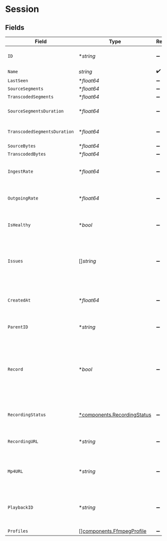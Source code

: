 # Session


## Fields

| Field                                                                                                                        | Type                                                                                                                         | Required                                                                                                                     | Description                                                                                                                  | Example                                                                                                                      |
| ---------------------------------------------------------------------------------------------------------------------------- | ---------------------------------------------------------------------------------------------------------------------------- | ---------------------------------------------------------------------------------------------------------------------------- | ---------------------------------------------------------------------------------------------------------------------------- | ---------------------------------------------------------------------------------------------------------------------------- |
| `ID`                                                                                                                         | **string*                                                                                                                    | :heavy_minus_sign:                                                                                                           | N/A                                                                                                                          | de7818e7-610a-4057-8f6f-b785dc1e6f88                                                                                         |
| `Name`                                                                                                                       | *string*                                                                                                                     | :heavy_check_mark:                                                                                                           | N/A                                                                                                                          | test_session                                                                                                                 |
| `LastSeen`                                                                                                                   | **float64*                                                                                                                   | :heavy_minus_sign:                                                                                                           | N/A                                                                                                                          | 1587667174725                                                                                                                |
| `SourceSegments`                                                                                                             | **float64*                                                                                                                   | :heavy_minus_sign:                                                                                                           | N/A                                                                                                                          | 1                                                                                                                            |
| `TranscodedSegments`                                                                                                         | **float64*                                                                                                                   | :heavy_minus_sign:                                                                                                           | N/A                                                                                                                          | 2                                                                                                                            |
| `SourceSegmentsDuration`                                                                                                     | **float64*                                                                                                                   | :heavy_minus_sign:                                                                                                           | Duration of all the source segments, sec                                                                                     | 1                                                                                                                            |
| `TranscodedSegmentsDuration`                                                                                                 | **float64*                                                                                                                   | :heavy_minus_sign:                                                                                                           | Duration of all the transcoded segments, sec                                                                                 | 2                                                                                                                            |
| `SourceBytes`                                                                                                                | **float64*                                                                                                                   | :heavy_minus_sign:                                                                                                           | N/A                                                                                                                          | 1                                                                                                                            |
| `TranscodedBytes`                                                                                                            | **float64*                                                                                                                   | :heavy_minus_sign:                                                                                                           | N/A                                                                                                                          | 2                                                                                                                            |
| `IngestRate`                                                                                                                 | **float64*                                                                                                                   | :heavy_minus_sign:                                                                                                           | Rate at which sourceBytes increases (bytes/second)                                                                           | 1                                                                                                                            |
| `OutgoingRate`                                                                                                               | **float64*                                                                                                                   | :heavy_minus_sign:                                                                                                           | Rate at which transcodedBytes increases (bytes/second)                                                                       | 2                                                                                                                            |
| `IsHealthy`                                                                                                                  | **bool*                                                                                                                      | :heavy_minus_sign:                                                                                                           | Indicates whether the stream is healthy or not.                                                                              |                                                                                                                              |
| `Issues`                                                                                                                     | []*string*                                                                                                                   | :heavy_minus_sign:                                                                                                           | A string array of human-readable errors describing issues affecting<br/>the stream, if any.<br/>                             |                                                                                                                              |
| `CreatedAt`                                                                                                                  | **float64*                                                                                                                   | :heavy_minus_sign:                                                                                                           | Timestamp (in milliseconds) at which stream object was created                                                               | 1587667174725                                                                                                                |
| `ParentID`                                                                                                                   | **string*                                                                                                                    | :heavy_minus_sign:                                                                                                           | Points to parent stream object                                                                                               | de7818e7-610a-4057-8f6f-b785dc1e6f88                                                                                         |
| `Record`                                                                                                                     | **bool*                                                                                                                      | :heavy_minus_sign:                                                                                                           | Whether the stream should be recorded. Uses default settings. For more<br/>customization, create and configure an object store.<br/> | false                                                                                                                        |
| `RecordingStatus`                                                                                                            | [*components.RecordingStatus](../../models/components/recordingstatus.md)                                                    | :heavy_minus_sign:                                                                                                           | The status of the recording process of this stream session.                                                                  |                                                                                                                              |
| `RecordingURL`                                                                                                               | **string*                                                                                                                    | :heavy_minus_sign:                                                                                                           | URL for accessing the recording of this stream session.                                                                      |                                                                                                                              |
| `Mp4URL`                                                                                                                     | **string*                                                                                                                    | :heavy_minus_sign:                                                                                                           | The URL for the stream session recording packaged in an MP4.                                                                 |                                                                                                                              |
| `PlaybackID`                                                                                                                 | **string*                                                                                                                    | :heavy_minus_sign:                                                                                                           | The playback ID to use with the Playback Info endpoint to retrieve playback URLs.                                            | eaw4nk06ts2d0mzb                                                                                                             |
| `Profiles`                                                                                                                   | [][components.FfmpegProfile](../../models/components/ffmpegprofile.md)                                                       | :heavy_minus_sign:                                                                                                           | N/A                                                                                                                          |                                                                                                                              |